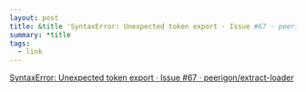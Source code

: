 ```yaml
---
layout: post
title: &title 'SyntaxError: Unexpected token export · Issue #67 · peerigon/extract-loader'
summary: *title
tags:
  - link
---
```

[SyntaxError: Unexpected token export · Issue #67 · peerigon/extract-loader](https://github.com/peerigon/extract-loader/issues/67)  
